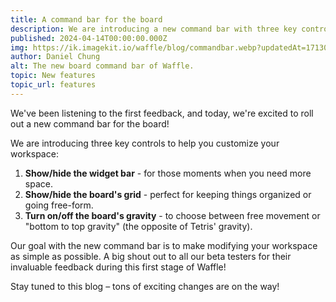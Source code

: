 ```yaml
---
title: A command bar for the board
description: We are introducing a new command bar with three key controls to help you customize your workspace.
published: 2024-04-14T00:00:00.000Z
img: https://ik.imagekit.io/waffle/blog/commandbar.webp?updatedAt=1713021570831
author: Daniel Chung
alt: The new board command bar of Waffle.
topic: New features
topic_url: features
---
```


We've been listening to the first feedback, and today, we're excited to roll out a new command bar for the board!

We are introducing three key controls to help you customize your workspace:

1. **Show/hide the widget bar** - for those moments when you need more space.
2. **Show/hide the board's grid** - perfect for keeping things organized or going free-form.
3. **Turn on/off the board's gravity** - to choose between free movement or "bottom to top gravity" (the opposite of Tetris' gravity).

Our goal with the new command bar is to make modifying your workspace as simple as possible. A big shout out to all our beta testers for their invaluable feedback during this first stage of Waffle!

Stay tuned to this blog – tons of exciting changes are on the way!
